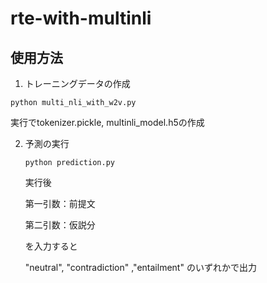 # rte-with-multinli

## 使用方法

1. トレーニングデータの作成

  `python multi_nli_with_w2v.py`

  実行でtokenizer.pickle, multinli_model.h5の作成

2. 予測の実行

   `python prediction.py`

   実行後

   第一引数：前提文

   第二引数：仮説分

   を入力すると

   "neutral", "contradiction" ,"entailment" のいずれかで出力